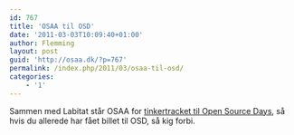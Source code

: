 ```yaml
---
id: 767
title: 'OSAA til OSD'
date: '2011-03-03T10:09:40+01:00'
author: Flemming
layout: post
guid: 'http://osaa.dk/?p=767'
permalink: /index.php/2011/03/osaa-til-osd/
categories:
    - '1'
---
```


Sammen med Labitat står OSAA for [tinkertracket til Open Source Days](http://opensourcedays.org/node/77), så hvis du allerede har fået billet til OSD, så kig forbi.